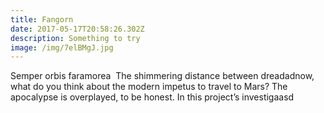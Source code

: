 ```yaml
---
title: Fangorn
date: 2017-05-17T20:58:26.302Z
description: Something to try
image: /img/7elBMgJ.jpg
---
```


Semper orbis faramorea 
The shimmering distance between dreadadnow, what do you think about the modern impetus to travel to Mars?
The apocalypse is overplayed, to be honest. In this project’s investigaasd